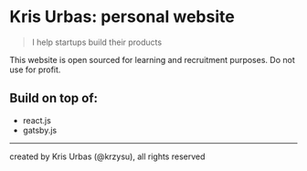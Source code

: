 # Kris Urbas: personal website

> I help startups build their products

This website is open sourced for learning and recruitment purposes. Do not use for profit.

## Build on top of:

- react.js
- gatsby.js

* * *
created by Kris Urbas (@krzysu), all rights reserved
